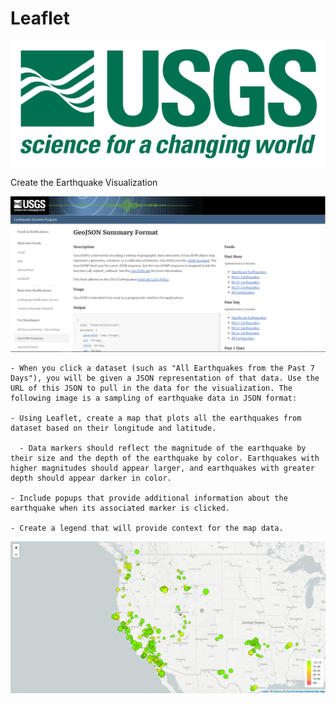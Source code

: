 # Leaflet

![image](https://github.com/sazhu809/Challenge-15-Leaflet/blob/main/Images/1-Logo.png)

Create the Earthquake Visualization
 
![image](https://github.com/sazhu809/Challenge-15-Leaflet/blob/main/Images/3-Data.png)

    
    - When you click a dataset (such as "All Earthquakes from the Past 7 Days"), you will be given a JSON representation of that data. Use the URL of this JSON to pull in the data for the visualization. The following image is a sampling of earthquake data in JSON format:   
    
    - Using Leaflet, create a map that plots all the earthquakes from dataset based on their longitude and latitude.

      - Data markers should reflect the magnitude of the earthquake by their size and the depth of the earthquake by color. Earthquakes with higher magnitudes should appear larger, and earthquakes with greater depth should appear darker in color.

    - Include popups that provide additional information about the earthquake when its associated marker is clicked.

    - Create a legend that will provide context for the map data.


![image](https://github.com/sazhu809/Challenge-15-Leaflet/blob/main/Images/2-BasicMap.png)

